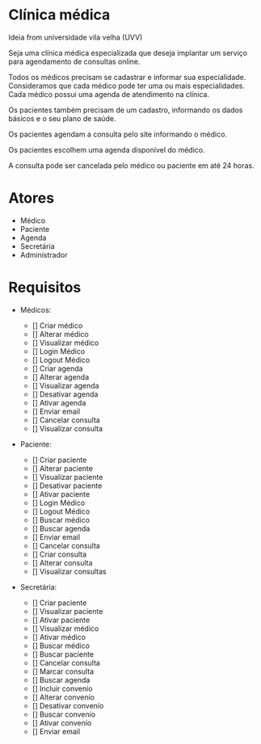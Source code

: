 # Clínica médica

Ideia from universidade vila velha (UVV)

Seja uma clínica médica especializada que deseja implantar um serviço para agendamento de consultas online.

Todos os médicos precisam se cadastrar e informar sua especialidade. Consideramos que cada médico pode ter uma ou mais especialidades. Cada médico possui uma agenda de atendimento na clínica.

Os pacientes também precisam de um cadastro, informando os dados básicos e o seu plano de saúde.

Os pacientes agendam a consulta pelo site informando o médico.

Os pacientes escolhem uma agenda disponível do médico.

A consulta pode ser cancelada pelo médico ou paciente em até 24 horas.

 # Atores
 
 - Médico
 - Paciente
 - Agenda
 - Secretária
 - Administrador

 # Requisitos

- Médicos:

    - [] Criar médico
    - [] Alterar médico
    - [] Visualizar médico
    - [] Login Médico
    - [] Logout Médico
    - [] Criar agenda
    - [] Alterar agenda
    - [] Visualizar agenda
    - [] Desativar agenda
    - [] Ativar agenda
    - [] Enviar email
    - [] Cancelar consulta
    - [] Visualizar consulta

- Paciente:

    - [] Criar paciente
    - [] Alterar paciente
    - [] Visualizar paciente
    - [] Desativar paciente
    - [] Ativar paciente
    - [] Login Médico
    - [] Logout Médico
    - [] Buscar médico
    - [] Buscar agenda
    - [] Enviar email
    - [] Cancelar consulta
    - [] Criar consulta
    - [] Alterar consulta
    - [] Visualizar consultas

- Secretária:
    
    - [] Criar paciente
    - [] Visualizar paciente
    - [] Ativar paciente
    - [] Visualizar médico
    - [] Ativar médico
    - [] Buscar médico
    - [] Buscar paciente
    - [] Cancelar consulta
    - [] Marcar consulta
    - [] Buscar agenda
    - [] Incluir convenío
    - [] Alterar convenío
    - [] Desativar convenío
    - [] Buscar convenío
    - [] Ativar convenío
    - [] Enviar email






